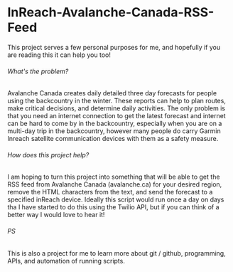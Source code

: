 # InReach-Avalanche-Canada-RSS-Feed
This project serves a few personal purposes for me, and hopefully if you are reading this it can help you too!

###### What's the problem?
Avalanche Canada creates daily detailed three day forecasts for people using the backcountry in the winter. These reports can help to plan routes, make critical decisions, and determine daily activities. The only problem is that you need an internet connection to get the latest forecast and internet can be hard to come by in the backcountry, especially when you are on a multi-day trip in the backcountry, however many people do carry Garmin Inreach satellite communication devices with them as a safety measure.

###### How does this project help?
I am hoping to turn this project into something that will be able to get the RSS feed from Avalanche Canada (avalanche.ca) for your desired region, remove the HTML characters from the text, and send the forecast to a specified inReach device. Ideally this script would run once a day on days tha I have started to do this using the Twilio API, but if you can think of a better way I would love to hear it!

###### PS
This is also a project for me to learn more about git / github, programming, APIs, and automation of running scripts.
